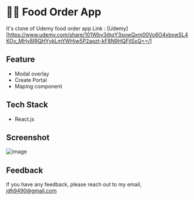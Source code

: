# 🍔🍣 Food Order App
It's clone of Udemy food order app
Link : [Udemy][https://www.udemy.com/share/101Wby3@qY3sowQxm00Vo6O4xbxwSL4KOv_MHy8IRQHYykLmYWHiw5P2aqzt-kF8N9HQFjlSxQ==/]

## Feature
- Modal overlay
- Create Portal
- Maping component

## Tech Stack
- React.js

## Screenshot
![image](<img width="1411" alt="스크린샷 2022-10-03 오후 8 11 11" src="https://user-images.githubusercontent.com/76399021/193563590-ebf23b97-5963-49fa-8e54-78f0acbf98e7.png">)
## Feedback
If you have any feedback, please reach out to my email, <jdh9490@gmail.com>

